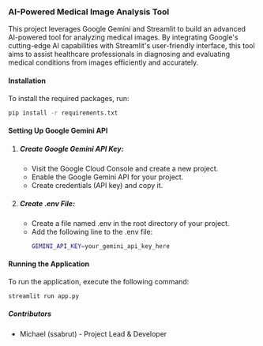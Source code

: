 ### AI-Powered Medical Image Analysis Tool

This project leverages Google Gemini and Streamlit to build an advanced AI-powered tool for analyzing medical images. By integrating Google's cutting-edge AI capabilities with Streamlit's user-friendly interface, this tool aims to assist healthcare professionals in diagnosing and evaluating medical conditions from images efficiently and accurately.

#### Installation

To install the required packages, run:

```bash
pip install -r requirements.txt
```

#### Setting Up Google Gemini API
1. ##### Create Google Gemini API Key:
   - Visit the Google Cloud Console and create a new project.
   - Enable the Google Gemini API for your project.
   - Create credentials (API key) and copy it.
2. ##### Create .env File:
   - Create a file named .env in the root directory of your project.
   - Add the following line to the .env file:
     ```bash
     GEMINI_API_KEY=your_gemini_api_key_here
     ```

#### Running the Application

To run the application, execute the following command:

```bash
streamlit run app.py
```

##### Contributors
- Michael (ssabrut) - Project Lead & Developer
